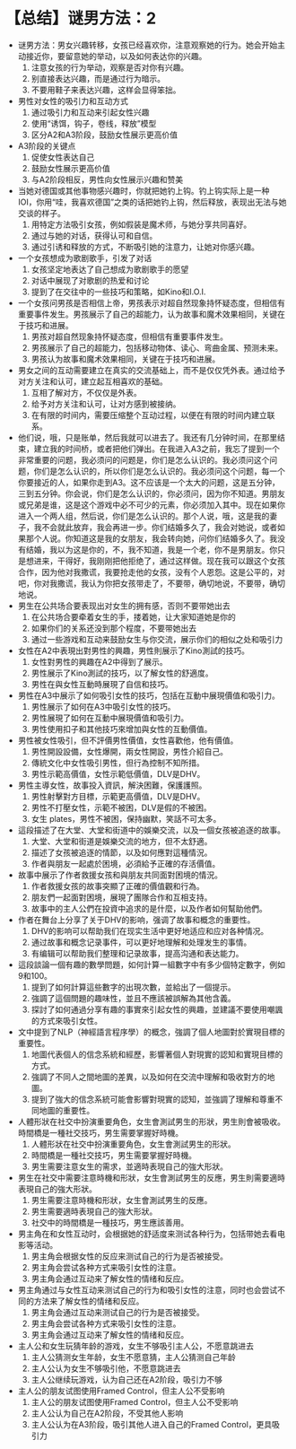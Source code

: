 # 【总结】谜男方法：2

-   谜男方法：男女兴趣转移，女孩已经喜欢你，注意观察她的行为。她会开始主动接近你，要留意她的举动，以及如何表达你的兴趣。
    1.  注意女孩的行为举动，观察是否对你有兴趣。
    2.  别直接表达兴趣，而是通过行为暗示。
    3.  不要用鞋子来表达兴趣，这样会显得笨拙。
-   男性对女性的吸引力和互动方式
    1.  通过吸引力和互动来引起女性兴趣
    2.  使用“诱饵，钩子，卷线，释放”模型
    3.  区分A2和A3阶段，鼓励女性展示更高价值
-   A3阶段的关键点
    1.  促使女性表达自己
    2.  鼓励女性展示更高价值
    3.  与A2阶段相反，男性向女性展示兴趣和赞美
-   当她对德国或其他事物感兴趣时，你就把她钓上钩。钓上钩实际上是一种IOI，你用“哇，我喜欢德国”之类的话把她钓上钩，然后释放，表现出无法与她交谈的样子。
    1.  用特定方法吸引女孩，例如假装是魔术师，与她分享共同喜好。
    2.  通过与她的对话，获得认可和自信。
    3.  通过引诱和释放的方式，不断吸引她的注意力，让她对你感兴趣。
-   一个女孩想成为歌剧歌手，引发了对话
    1.  女孩坚定地表达了自己想成为歌剧歌手的愿望
    2.  对话中展现了对歌剧的热爱和讨论
    3.  提到了在交往中的一些技巧和策略，如Kino和I.O.I.
-   一个女孩问男孩是否相信上帝，男孩表示对超自然现象持怀疑态度，但相信有重要事件发生。男孩展示了自己的超能力，认为故事和魔术效果相同，关键在于技巧和进展。
    1.  男孩对超自然现象持怀疑态度，但相信有重要事件发生。
    2.  男孩展示了自己的超能力，包括移动物体、读心、弯曲金属、预测未来。
    3.  男孩认为故事和魔术效果相同，关键在于技巧和进展。
-   男女之间的互动需要建立在真实的交流基础上，而不是仅仅凭外表。通过给予对方关注和认可，建立起互相喜欢的基础。
    1.  互相了解对方，不仅仅是外表。
    2.  给予对方关注和认可，让对方感到被接纳。
    3.  在有限的时间内，需要压缩整个互动过程，以便在有限的时间内建立联系。
-   他们说，哦，只是账单，然后我就可以进去了。我还有几分钟时间，在那里结束，建立我的时间桥，或者把他们弹出。在我进入A3之前，我忘了提到一个非常重要的问题，我必须问的问题是，你们是怎么认识的。我必须问这个问题，你们是怎么认识的，所以你们是怎么认识的。我必须问这个问题，每一个你要接近的人，如果你走到A3。这不应该是一个太大的问题，这是五分钟，三到五分钟。你会说，你们是怎么认识的，你必须问，因为你不知道。男朋友或兄弟是谁，这是这个游戏中必不可少的元素，你必须加入其中。现在如果你进入一个两人组，然后说，你们是怎么认识的。那个人说，哦，这是我的妻子，我不会就此放弃，我会再进一步。你们结婚多久了，我会对她说，或者如果那个人说。你知道这是我的女朋友，我会转向她，问你们结婚多久了。我没有结婚，我以为这是你的，不，我不知道，我是一个老，你不是男朋友。你只是想进来，干得好，我刚刚把他拒绝了，通过这样做。现在我可以跟这个女孩合作，因为他对我撒谎，我要抢走他的女孩，没有个人恩怨。这是公平的，对吧，你对我撒谎，我认为你把女孩带走了，不要带，确切地说，不要带，确切地说。
-   男生在公共场合要表现出对女生的拥有感，否则不要带她出去
    1.  在公共场合要牵着女生的手，搂着她，让大家知道她是你的
    2.  如果你们的关系还没到那个程度，不要带她出去
    3.  通过一些游戏和互动来鼓励女生与你交流，展示你们的相似之处和吸引力
-   女性在A2中表現出對男性的興趣，男性則展示了Kino測試的技巧。
    1.  女性對男性的興趣在A2中得到了展示。
    2.  男性展示了Kino測試的技巧，以了解女性的舒適度。
    3.  男性在與女性互動時展現了自信和技巧。
-   男性在A3中展示了如何吸引女性的技巧，包括在互動中展現價值和吸引力。
    1.  男性展示了如何在A3中吸引女性的技巧。
    2.  男性展現了如何在互動中展現價值和吸引力。
    3.  男性使用扣子和其他技巧來增加與女性的互動價值。
-   男性被女性吸引，但不評價男性價值，女性喜歡他，他有價值。
    1.  男性開設設備，女性爆開，兩女性開設，男性介紹自己。
    2.  傳統文化中女性吸引男性，但行為控制不知所措。
    3.  男性示範高價值，女性示範低價值，DLV是DHV。
-   男性主導女性，故事投入資訊，解決困難，保護護照。
    1.  男性射擊對方目標，示範更高價值，DLV是DHV。
    2.  男性不打壓女性，示範不被困，DLV是假的不被困。
    3.  女生 plates，男性不被困，保持幽默，笑話不可太多。
-   這段描述了在大堂、大堂和街道中的娛樂交流，以及一個女孩被追逐的故事。
    1.  大堂、大堂和街道是娛樂交流的地方，但不太舒適。
    2.  描述了女孩被追逐的情節，以及如何應對這種情況。
    3.  作者與朋友一起處於困境，必須給予正確的存活價值。
-   故事中展示了作者救援女孩和與朋友共同面對困境的情況。
    1.  作者救援女孩的故事突顯了正確的價值觀和行為。
    2.  朋友們一起面對困境，展現了團隊合作和互相支持。
    3.  故事中的主人公們在投資中追求的是什麼，以及作者如何幫助他們。
-   作者在舞台上分享了关于DHV的影响，强调了故事和概念的重要性。
    1.  DHV的影响可以帮助我们在现实生活中更好地适应和应对各种情况。
    2.  通过故事和概念记录事件，可以更好地理解和处理发生的事情。
    3.  有编辑可以帮助我们整理和记录故事，提高沟通和表达能力。
-   這段談論一個有趣的數學問題，如何計算一組數字中有多少個特定數字，例如9和100。
    1.  提到了如何計算這些數字的出現次數，並給出了一個提示。
    2.  強調了這個問題的趣味性，並且不應該被誤解為其他含義。
    3.  探討了如何通過分享有趣的事實來引起女性的興趣，並建議不要使用嘲諷的方式來吸引女性。
-   文中提到了NLP（神經語言程序學）的概念，強調了個人地圖對於實現目標的重要性。
    1.  地圖代表個人的信念系統和經歷，影響著個人對現實的認知和實現目標的方式。
    2.  強調了不同人之間地圖的差異，以及如何在交流中理解和吸收對方的地圖。
    3.  提到了強大的信念系統可能會影響對現實的認知，並強調了理解和尊重不同地圖的重要性。
-   人體形狀在社交中扮演重要角色，女生會測試男生的形狀，男生則會被吸收。時間橋是一種社交技巧，男生需要掌握好時機。
    1.  人體形狀在社交中扮演重要角色，女生會測試男生的形狀。
    2.  時間橋是一種社交技巧，男生需要掌握好時機。
    3.  男生需要注意女生的需求，並適時表現自己的強大形狀。
-   男生在社交中需要注意時機和形狀，女生會測試男生的反應，男生則需要適時表現自己的強大形狀。
    1.  男生需要注意時機和形狀，女生會測試男生的反應。
    2.  男生需要適時表現自己的強大形狀。
    3.  社交中的時間橋是一種技巧，男生應該善用。
-   男主角在和女性互动时，会根据她的舒适度来测试各种行为，包括带她去看电影等活动。
    1.  男主角会根据女性的反应来测试自己的行为是否被接受。
    2.  男主角会尝试各种方式来吸引女性的注意。
    3.  男主角会通过互动来了解女性的情绪和反应。
-   男主角通过与女性互动来测试自己的行为和吸引女性的注意，同时也会尝试不同的方法来了解女性的情绪和反应。
    1.  男主角会通过互动来测试自己的行为是否被接受。
    2.  男主角会尝试各种方式来吸引女性的注意。
    3.  男主角会通过互动来了解女性的情绪和反应。
-   主人公和女生玩猜年龄的游戏，女生不够吸引主人公，不愿意跳进去
    1.  主人公猜测女生年龄，女生不愿意猜，主人公猜测自己年龄
    2.  主人公认为女生不够吸引他，不愿意跳进去
    3.  主人公继续玩游戏，认为自己还在A2阶段，吸引力不够
-   主人公的朋友试图使用Framed Control，但主人公不受影响
    1.  主人公的朋友试图使用Framed Control，但主人公不受影响
    2.  主人公认为自己在A2阶段，不受其他人影响
    3.  主人公认为在A3阶段，吸引其他人进入自己的Framed Control，更具吸引力